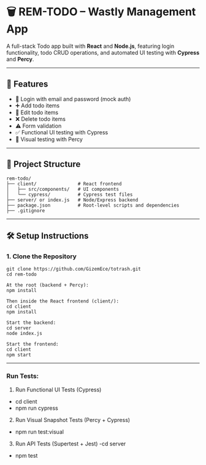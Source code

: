 # 🗑️ REM-TODO – Wastly Management App

A full-stack Todo app built with **React** and **Node.js**, featuring login functionality, todo CRUD operations, and automated UI testing with **Cypress** and **Percy**.

---

## 🚀 Features

- 🔐 Login with email and password (mock auth)
- ➕ Add todo items
- 📝 Edit todo items
- ❌ Delete todo items
- ⚠️ Form validation
- ✅ Functional UI testing with Cypress
- 📸 Visual testing with Percy

---

## 📁 Project Structure
```
rem-todo/
├── client/               # React frontend
│   ├── src/components/   # UI components
│   └── cypress/          # Cypress test files
├── server/ or index.js   # Node/Express backend
├── package.json          # Root-level scripts and dependencies
├── .gitignore
```
---

## 🛠️ Setup Instructions

### 1. Clone the Repository

```
git clone https://github.com/GizemEce/totrash.git
cd rem-todo

At the root (backend + Percy):
npm install

Then inside the React frontend (client/):
cd client
npm install

Start the backend:
cd server
node index.js

Start the frontend:
cd client
npm start
```
---
### Run Tests:
 1. Run Functional UI Tests (Cypress)
   - cd client
   - npm run cypress
 2. Run Visual Snapshot Tests (Percy + Cypress)	
   - npm run test:visual
 3. Run API Tests (Supertest + Jest)
    -cd server
   - npm test






